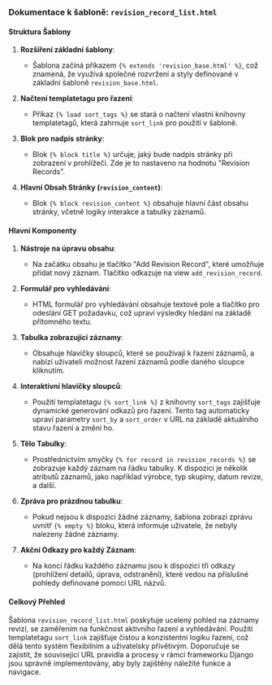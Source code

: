 ### Dokumentace k šabloně: `revision_record_list.html`

#### Struktura Šablony

1. **Rozšíření základní šablony**:
   - Šablona začíná příkazem `{% extends 'revision_base.html' %}`, což znamená, že využívá společné rozvržení a styly 
   definované v základní šabloně `revision_base.html`.

2. **Načtení templatetagu pro řazení**:
   - Příkaz `{% load sort_tags %}` se stará o načtení vlastní knihovny templatetagů, která zahrnuje `sort_link` 
   pro použití v šabloně.

3. **Blok pro nadpis stránky**:
   - Blok `{% block title %}` určuje, jaký bude nadpis stránky při zobrazení v prohlížeči. 
   Zde je to nastaveno na hodnotu "Revision Records".

4. **Hlavní Obsah Stránky (`revision_content`)**:
   - Blok `{% block revision_content %}` obsahuje hlavní část obsahu stránky, včetně logiky interakce a tabulky záznamů.

#### Hlavní Komponenty

1. **Nástroje na úpravu obsahu**:
   - Na začátku obsahu je tlačítko "Add Revision Record", které umožňuje přidat nový záznam. 
   Tlačítko odkazuje na view `add_revision_record`.

2. **Formulář pro vyhledávání**:
   - HTML formulář pro vyhledávání obsahuje textové pole a tlačítko pro odeslání GET požadavku, 
   což upraví výsledky hledání na základě přítomného textu.

3. **Tabulka zobrazující záznamy**:
   - Obsahuje hlavičky sloupců, které se používají k řazení záznamů, a nabízí uživateli možnost řazení záznamů 
   podle daného sloupce kliknutím.

4. **Interaktivní hlavičky sloupců**:
   - Použití templatetagu `{% sort_link %}` z knihovny `sort_tags` zajišťuje dynamické generování odkazů pro řazení. 
   Tento tag automaticky upraví parametry `sort_by` a `sort_order` v URL na základě aktuálního stavu řazení a změní ho.

5. **Tělo Tabulky**:
   - Prostřednictvím smyčky `{% for record in revision_records %}` se zobrazuje každý záznam na řádku tabulky. 
   K dispozici je několik atributů záznamů, jako například výrobce, typ skupiny, datum revize, a další.

6. **Zpráva pro prázdnou tabulku**:
   - Pokud nejsou k dispozici žádné záznamy, šablona zobrazí zprávu uvnitř `{% empty %}` bloku, 
   která informuje uživatele, že nebyly nalezeny žádné záznamy.

7. **Akční Odkazy pro každý Záznam**:
   - Na konci řádku každého záznamu jsou k dispozici tři odkazy (prohlížení detailů, úprava, odstranění), 
   které vedou na příslušné pohledy definované pomocí URL názvů.

#### Celkový Přehled

Šablona `revision_record_list.html` poskytuje ucelený pohled na záznamy revizí, se zaměřením na funkčnost 
aktivního řazení a vyhledávání. Použití templatetagu `sort_link` zajišťuje čistou a konzistentní logiku řazení, 
což dělá tento systém flexibilním a uživatelsky přívětivým. Doporučuje se zajistit, že související URL pravidla a 
procesy v rámci frameworku Django jsou správně implementovány, aby byly zajištěny náležité funkce a navigace.
